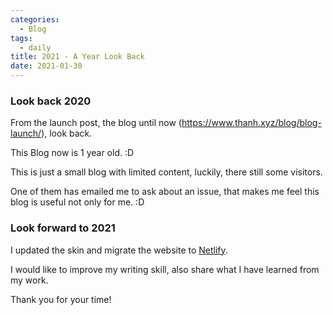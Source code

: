 ```yaml
---
categories:
  - Blog
tags:
  - daily
title: 2021 - A Year Look Back
date: 2021-01-30
---
```



### Look back 2020

From the launch post, the blog until now (https://www.thanh.xyz/blog/blog-launch/), look back.

This Blog now is 1 year old. :D

This is just a small blog with limited content, luckily, there still some visitors.

One of them has emailed me to ask about an issue, that makes me feel this blog is useful not only for me. :D

### Look forward to 2021

I updated the skin and migrate the website to [Netlify](https://www.netlify.com/).

I would like to improve my writing skill, also share what I have learned from my work.

Thank you for your time!